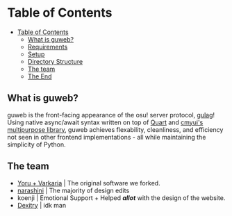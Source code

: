 Table of Contents
==================
- [Table of Contents](#table-of-contents)
  - [What is guweb?](#what-is-guweb)
  - [Requirements](#requirements)
  - [Setup](#setup)
  - [Directory Structure](#directory-structure)
  - [The team](#the-team)
  - [The End](#the-end)

What is guweb?
------

guweb is the front-facing appearance of the osu! server protocol, [gulag](https://github.com/cmyui/gulag)!
Using native async/await syntax written on top of [Quart](https://github.com/pgjones/quart) and
[cmyui's multipurpose library](https://github.com/cmyui/cmyui_pkg), guweb achieves flexability, cleanliness,
and efficiency not seen in other frontend implementations - all while maintaining the simplicity of Python.

The team
------
- [Yoru + Varkaria](https://github.com/Varkaria/guweb) | The original software we forked.
- [narashini](https://github.com/leakyboi) | The majority of design edits
- koenji | Emotional Support + Helped ***allot*** with the design of the website.
- [Dexitry](https://github.com/Dexitry) | idk man

